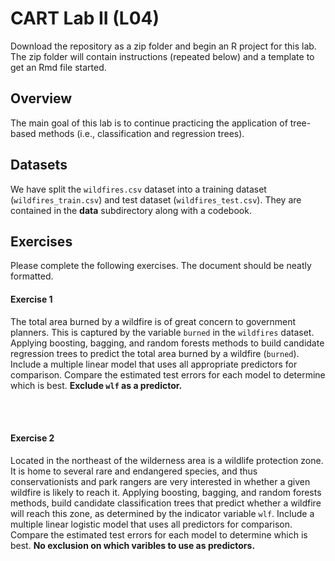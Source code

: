 # CART Lab II (L04)

Download the repository as a zip folder and begin an R project for this lab. The zip folder will contain instructions (repeated below) and a template to get an Rmd file started.

## Overview

The main goal of this lab is to continue practicing the application of tree-based methods (i.e., classification and regression trees).

## Datasets

We have split the `wildfires.csv` dataset into a training dataset (`wildfires_train.csv`) and test dataset (`wildfires_test.csv`). They are contained in the **data** subdirectory along with a codebook.  

## Exercises

Please complete the following exercises. The document should be neatly formatted. 

#### Exercise 1 
The total area burned by a wildfire is of great concern to government planners. This is captured by the variable `burned` in the `wildfires` dataset. Applying boosting, bagging, and random forests methods to build candidate regression trees to predict the total area burned by a wildfire (`burned`). Include a multiple linear model that uses all appropriate predictors for comparison. Compare the estimated test errors for each model to determine which is best. **Exclude `wlf` as a predictor.** 

<br><br>

#### Exercise 2
Located in the northeast of the wilderness area is a wildlife protection zone. It is home to several rare and endangered species, and thus conservationists and park rangers are very interested in whether a given wildfire is likely to reach it. Applying boosting, bagging, and random forests methods, build candidate classification trees that predict whether a wildfire will reach this zone, as determined by the indicator variable `wlf`. Include a multiple linear logistic model that uses all predictors for comparison. Compare the estimated test errors for each model to determine which is best. **No exclusion on which varibles to use as predictors.** 
